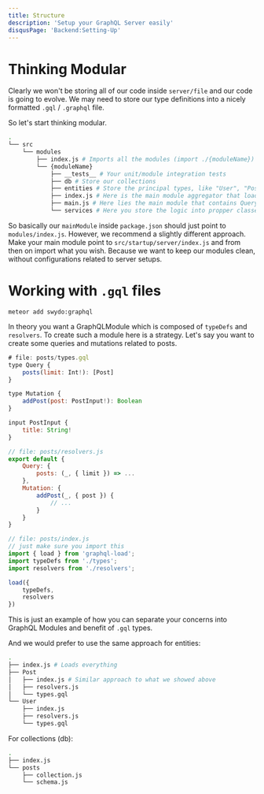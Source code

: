 ```yaml
---
title: Structure
description: 'Setup your GraphQL Server easily'
disqusPage: 'Backend:Setting-Up'
---
```


# Thinking Modular

Clearly we won't be storing all of our code inside `server/file` and our code is going to evolve. We may need to store our type definitions into a nicely formatted `.gql` / `.graphql` file. 

So let's start thinking modular.

```sh
.
└── src
    └── modules
        ├── index.js # Imports all the modules (import ./{moduleName})
        └── {moduleName}
            ├── __tests__ # Your unit/module integration tests
            ├── db # Store our collections
            ├── entities # Store the principal types, like "User", "Post", etc
            ├── index.js # Here is the main module aggregator that loads different things
            ├── main.js # Here lies the main module that contains Query types and resolvers
            └── services # Here you store the logic into propper classes

```

So basically our `mainModule` inside `package.json` should just point to `modules/index.js`. However, we recommend a slightly different approach. Make your main module point to `src/startup/server/index.js` and from then on import what you wish. Because we want to keep our modules clean, without configurations related to server setups.

# Working with `.gql` files

```
meteor add swydo:graphql
```

In theory you want a GraphQLModule which is composed of `typeDefs` and `resolvers`. To create such a module here is a strategy. Let's say you want to create some queries and mutations related to posts.

```js
# file: posts/types.gql
type Query {
    posts(limit: Int!): [Post]
}

type Mutation {
    addPost(post: PostInput!): Boolean
}

input PostInput {
    title: String!
}
```

```js
// file: posts/resolvers.js
export default {
    Query: {
        posts: (_, { limit }) => ...
    },
    Mutation: {
        addPost(_, { post }) {
            // ...
        }
    }
}
```

```js
// file: posts/index.js
// just make sure you import this
import { load } from 'graphql-load';
import typeDefs from './types';
import resolvers from './resolvers';

load({
    typeDefs,
    resolvers
})
```

This is just an example of how you can separate your concerns into GraphQL Modules and benefit of `.gql` types.

And we would prefer to use the same approach for entities:

```bash
.
├── index.js # Loads everything
├── Post
│   ├── index.js # Similar approach to what we showed above
│   ├── resolvers.js
│   └── types.gql
└── User
    ├── index.js
    ├── resolvers.js
    └── types.gql
```

For collections (db):

```bash
.
├── index.js
└── posts
    ├── collection.js
    └── schema.js
```


